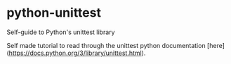 # python-unittest

Self-guide to Python's unittest library

Self made tutorial to read through the unittest python documentation [here] (https://docs.python.org/3/library/unittest.html).

